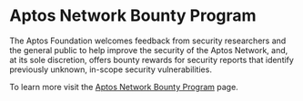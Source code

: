 # Aptos Network Bounty Program

The Aptos Foundation welcomes feedback from security researchers and the general public to help improve the security of the Aptos Network, and, at its sole discretion, offers bounty rewards for security reports that identify previously unknown, in-scope security vulnerabilities.

To learn more visit the [Aptos Network Bounty Program](https://hackenproof.com/aptos-labs/aptos-network) page.
